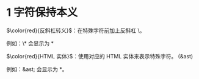 # 1 字符保持本义   
$\color{red}{反斜杠转义}$：在特殊字符前加上反斜杠 \。

例如：\\* 会显示为 * 

$\color{red}{HTML 实体}$：使用对应的 HTML 实体来表示特殊字符。 (&ast)

例如：\&ast; 会显示为 *。